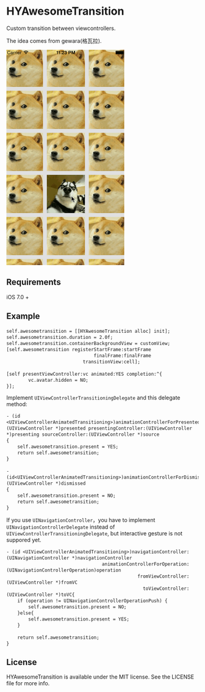# HYAwesomeTransition

Custom transition between viewcontrollers.

The idea comes from gewara(格瓦拉).

![screenshot](screenshot/screenshot.gif)

## Requirements

iOS 7.0 +



## Example

```objc 
self.awesometransition = [[HYAwesomeTransition alloc] init];
self.awesometransition.duration = 2.0f;
self.awesometransition.containerBackgroundView = customView;
[self.awesometransition registerStartFrame:startFrame
                                finalFrame:finalFrame
                            transitionView:cell];

[self presentViewController:vc animated:YES completion:^{
        vc.avatar.hidden = NO;
}];
```

Implement `UIViewControllerTransitioningDelegate` and this delegate method:

```objc 
- (id <UIViewControllerAnimatedTransitioning>)animationControllerForPresentedController:(UIViewController *)presented presentingController:(UIViewController *)presenting sourceController:(UIViewController *)source
{
    self.awesometransition.present = YES;
    return self.awesometransition;
}

- (id<UIViewControllerAnimatedTransitioning>)animationControllerForDismissedController:(UIViewController *)dismissed
{
    self.awesometransition.present = NO;
    return self.awesometransition;
}
```

If you use `UINavigationController`，you have to implement `UINavigationControllerDelegate` instead of `UIViewControllerTransitioningDelegate`, but interactive gesture is not suppored yet.

```objc 
- (id <UIViewControllerAnimatedTransitioning>)navigationController:(UINavigationController *)navigationController
                                   animationControllerForOperation:(UINavigationControllerOperation)operation
                                                fromViewController:(UIViewController *)fromVC
                                                  toViewController:(UIViewController *)toVC{
    if (operation != UINavigationControllerOperationPush) {
        self.awesometransition.present = NO;
    }else{
        self.awesometransition.present = YES;
    }

    return self.awesometransition;
}
```

## License

HYAwesomeTransition is available under the MIT license. See the LICENSE file for more info.